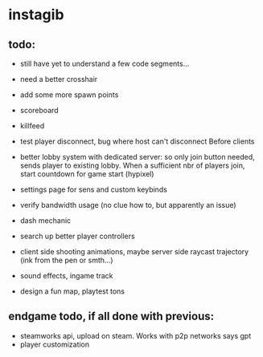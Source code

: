 # instagib

## todo:

- still have yet to understand a few code segments...

- need a better crosshair
- add some more spawn points
- scoreboard
- killfeed
- test player disconnect, bug where host can't disconnect Before clients
- better lobby system with dedicated server: so only join button needed, sends player to existing lobby. When a sufficient nbr of players join, start countdown for game start (hypixel)
- settings page for sens and custom keybinds
- verify bandwidth usage (no clue how to, but apparently an issue)
- dash mechanic
- search up better player controllers
- client side shooting animations, maybe server side raycast trajectory (ink from the pen or smth...)
- sound effects, ingame track
- design a fun map, playtest tons

## endgame todo, if all done with previous:

- steamworks api, upload on steam. Works with p2p networks says gpt
- player customization

